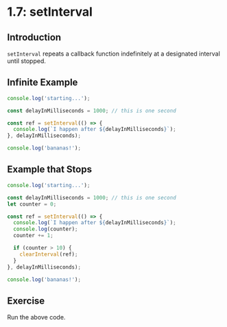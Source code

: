 # 1.7: setInterval

## Introduction

`setInterval` repeats a callback function indefinitely at a designated interval until stopped.

## Infinite Example

```javascript
console.log('starting...');

const delayInMilliseconds = 1000; // this is one second

const ref = setInterval(() => {
  console.log(`I happen after ${delayInMilliseconds}`);
}, delayInMilliseconds);

console.log('bananas!');
```

## Example that Stops

```javascript
console.log('starting...');

const delayInMilliseconds = 1000; // this is one second
let counter = 0;

const ref = setInterval(() => {
  console.log(`I happen after ${delayInMilliseconds}`);
  console.log(counter);
  counter += 1;

  if (counter > 10) {
    clearInterval(ref);
  }
}, delayInMilliseconds);

console.log('bananas!');
```

## Exercise

Run the above code.
